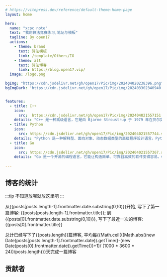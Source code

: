 ```yaml
---
# https://vitepress.dev/reference/default-theme-home-page
layout: home

hero:
  name: "xcpc note"
  text: "我的算法竞赛练习,笔记与模板"
  tagline: By open17
  actions:
    - theme: brand
      text: 算法模板
      link: /template/Others/IO
    - theme: alt
      text: 算法博客
      link: https://blog.open17.vip/
  image: /logo.png

bgImg: "https://cdn.jsdelivr.net/gh/open17/Pic/img/202404020238396.png"
bgImgDark: 'https://cdn.jsdelivr.net/gh/open17/Pic/img/202403302340940.png'


features:
  - title: C++
    icon: 
      src:  https://cdn.jsdelivr.net/gh/open17/Pic/img/202404021557151.svg
    details: "C++ 是一种高级语言，它是由 Bjarne Stroustrup 于 1979 年在贝尔实验室开始设计开发的。C++ 进一步扩充和完善了 C 语言，是一种面向对象的程序设计语言"
  - title: Python
    icon: 
      src: https://cdn.jsdelivr.net/gh/open17/Pic/img/202404021557744.svg
    details: "Python 是一种解释型、面向对象、动态数据类型的高级程序设计语言。Python 由 Guido van Rossum 于 1989 年底发明，第一个公开发行版发行于 1991 年。"
  - title: Go
    icon: 
      src: https://cdn.jsdelivr.net/gh/open17/Pic/img/202404021557367.svg
    details: "Go 是一个开源的编程语言，它能让构造简单、可靠且高效的软件变得容易。Go是从2007年末由Robert Griesemer, Rob Pike, Ken Thompson主持开发，并最终于2009年11月开源。"
    
---
```


<script setup> 
import {data as posts} from '../node_modules/vitepress-theme-open17/libs/posts.data.js' 

import { VPTeamMembers } from 'vitepress/theme'

const webSvg=`<svg xmlns="http://www.w3.org/2000/svg" fill="none" viewBox="0 0 24 24" stroke-width="1.5" stroke="currentColor" class="w-6 h-6">
  <path stroke-linecap="round" stroke-linejoin="round" d="M13.5 16.875h3.375m0 0h3.375m-3.375 0V13.5m0 3.375v3.375M6 10.5h2.25a2.25 2.25 0 0 0 2.25-2.25V6a2.25 2.25 0 0 0-2.25-2.25H6A2.25 2.25 0 0 0 3.75 6v2.25A2.25 2.25 0 0 0 6 10.5Zm0 9.75h2.25A2.25 2.25 0 0 0 10.5 18v-2.25a2.25 2.25 0 0 0-2.25-2.25H6a2.25 2.25 0 0 0-2.25 2.25V18A2.25 2.25 0 0 0 6 20.25Zm9.75-9.75H18a2.25 2.25 0 0 0 2.25-2.25V6A2.25 2.25 0 0 0 18 3.75h-2.25A2.25 2.25 0 0 0 13.5 6v2.25a2.25 2.25 0 0 0 2.25 2.25Z" />
</svg>
`;

const contributers = [
  {
    avatar: 'https://camo.githubusercontent.com/a39422b1f8c7b28c67af50d4216b618b220946624ce7558461b2396ced787fa5/68747470733a2f2f7777772e6f70656e31372e7669702f6c6f676f2e706e67',
    name: 'open17',
    title: 'the builder of this repositories',
    links: [
      { icon: 'github', link: 'https://github.com/open17/' },
      {icon:{svg: webSvg},link: 'https://open17.vip'}
    ]
  },
]
</script>


## 博客的统计

:::tip
不知道放哪就放这里吧
:::

从{{posts[posts.length-1].frontmatter.date.substring(0,10)}}开始, 写下了第一篇博客: {{posts[posts.length-1].frontmatter.title}}; 到{{posts[0].frontmatter.date.substring(0,10)}}, 写下了最近一次的博客: {{posts[0].frontmatter.title}}

总计已经写下了{{posts.length}}篇博客, 平均每{{Math.ceil(((Math.abs((new Date(posts[posts.length-1].frontmatter.date)).getTime()-(new Date(posts[0].frontmatter.date)).getTime())+1)/ (1000 * 3600 * 24))/posts.length)}}天完成一篇博客



## 贡献者

<VPTeamMembers size="medium" :members="contributers" />






